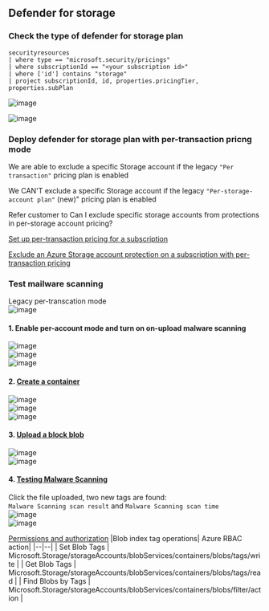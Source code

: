 ## Defender for storage

### Check the type of defender for storage plan

```kusto
securityresources 
| where type == "microsoft.security/pricings"
| where subscriptionId == "<your subscription id>"
| where ['id'] contains "storage"
| project subscriptionId, id, properties.pricingTier, properties.subPlan
```

![image](https://user-images.githubusercontent.com/96930989/230877193-f43bda35-a282-48f0-b3c2-df8543d15a04.png)

![image](https://user-images.githubusercontent.com/96930989/230875611-5a3abf0b-6c47-480d-bfe5-20fe76bf1dc6.png)


### Deploy defender for storage plan with per-transaction pricng mode

We are able to exclude a specific Storage account if the legacy `"Per transaction"` pricing plan is enabled

We CAN'T exclude a specific Storage account if the legacy `"Per-storage-account plan"` (new)" pricing plan is enabled

Refer customer to Can I exclude specific storage accounts from protections in per-storage account pricing? 

[Set up per-transaction pricing for a subscription](https://learn.microsoft.com/en-us/azure/defender-for-cloud/defender-for-storage-classic-enable#set-up-microsoft-defender-for-storage-classic)

[Exclude an Azure Storage account protection on a subscription with per-transaction pricing](https://learn.microsoft.com/en-us/azure/defender-for-cloud/defender-for-storage-classic-enable#exclude-an-azure-storage-account-protection-on-a-subscription-with-per-transaction-pricing)

### Test mailware scanning

Legacy per-transcation mode <br>
![image](https://github.com/guguji666666/GJS-MDC-Tips/assets/96930989/a5307e41-bf0c-4f53-a4ba-397286e94f75)

#### 1. Enable per-account mode and turn on on-upload malware scanning
![image](https://github.com/guguji666666/GJS-MDC-Tips/assets/96930989/5fd85903-bf35-4cc4-ad9e-36a8d3c1dc8a) <br>
![image](https://github.com/guguji666666/GJS-MDC-Tips/assets/96930989/1019cebf-8898-4e94-a140-3ba6cb8db630) <br>
![image](https://github.com/guguji666666/GJS-MDC-Tips/assets/96930989/70fa06de-3e81-4d76-b3ce-d3931a9ff179)

#### 2. [Create a container](https://learn.microsoft.com/en-us/azure/storage/blobs/storage-quickstart-blobs-portal#create-a-container) <br>
![image](https://github.com/guguji666666/GJS-MDC-Tips/assets/96930989/42577706-895a-41ca-b0ce-588091444f3b) <br>
![image](https://github.com/guguji666666/GJS-MDC-Tips/assets/96930989/e643f48d-57d8-44d3-a7a3-0a8e8efe799e) <br>
![image](https://github.com/guguji666666/GJS-MDC-Tips/assets/96930989/fe02425f-6160-4db6-9b4c-4bd2657c4305)

#### 3. [Upload a block blob](https://learn.microsoft.com/en-us/azure/storage/blobs/storage-quickstart-blobs-portal#upload-a-block-blob) <br>
![image](https://github.com/guguji666666/GJS-MDC-Tips/assets/96930989/5a213855-e25c-41ca-a1b9-474da3514d4d) <br>
![image](https://github.com/guguji666666/GJS-MDC-Tips/assets/96930989/36a2ff9c-b595-4353-adfb-bcf8e401c3c1)

#### 4. [Testing Malware Scanning](https://learn.microsoft.com/en-us/azure/defender-for-cloud/defender-for-storage-test#testing-malware-scanning) <br>
Click the file uploaded, two new tags are found: <br>
`Malware Scanning scan result` and `Malware Scanning scan time` <br>
![image](https://github.com/guguji666666/GJS-MDC-Tips/assets/96930989/7bc49277-197e-4c7f-8c38-2cedc430a6d9) <br>
![image](https://github.com/guguji666666/GJS-MDC-Tips/assets/96930989/6faf9d4f-07da-4f62-9635-10275abd07c8)

[Permissions and authorization](https://learn.microsoft.com/en-us/azure/storage/blobs/storage-manage-find-blobs?tabs=azure-portal#permissions-and-authorization)
|Blob index tag operations|  Azure RBAC action|
|--|--|
| Set Blob Tags | Microsoft.Storage/storageAccounts/blobServices/containers/blobs/tags/write |
| Get Blob Tags | Microsoft.Storage/storageAccounts/blobServices/containers/blobs/tags/read |
| Find Blobs by Tags | Microsoft.Storage/storageAccounts/blobServices/containers/blobs/filter/action |



